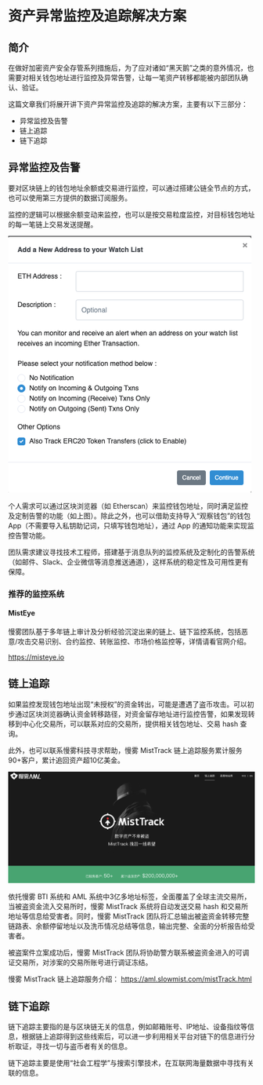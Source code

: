 # 资产异常监控及追踪解决方案

## 简介
在做好加密资产安全存管系列措施后，为了应对诸如“黑天鹅”之类的意外情况，也需要对相关钱包地址进行监控及异常告警，让每一笔资产转移都能被内部团队确认、验证。

这篇文章我们将展开讲下资产异常监控及追踪的解决方案，主要有以下三部分：

* 异常监控及告警
* 链上追踪
* 链下追踪

## 异常监控及告警

要对区块链上的钱包地址余额或交易进行监控，可以通过搭建公链全节点的方式，也可以使用第三方提供的数据订阅服务。

监控的逻辑可以根据余额变动来监控，也可以是按交易粒度监控，对目标钱包地址的每一笔链上交易发送提醒。

![](images/Monitoring1.png)

个人需求可以通过区块浏览器（如 Etherscan）来监控钱包地址，同时满足监控及定制告警的功能（如上图）。除此之外，也可以借助支持导入“观察钱包”的钱包 App（不需要导入私钥助记词，只填写钱包地址），通过 App 的通知功能来实现监控告警功能。

团队需求建议寻找技术工程师，搭建基于消息队列的监控系统及定制化的告警系统（如邮件、Slack、企业微信等消息推送通道），这样系统的稳定性及可用性更有保障。

### 推荐的监控系统

#### MistEye
慢雾团队基于多年链上审计及分析经验沉淀出来的链上、链下监控系统，包括恶意/攻击交易识别、合约监控、转账监控、市场价格监控等，详情请看官网介绍。

https://misteye.io

## 链上追踪

如果监控发现钱包地址出现“未授权”的资金转出，可能是遭遇了盗币攻击。可以初步通过区块浏览器确认资金转移路径，对资金留存地址进行监控告警，如果发现转移到中心化交易所，可以联系对应的交易所，提供相关钱包地址、交易 hash 查询。

此外，也可以联系慢雾科技寻求帮助，慢雾 MistTrack 链上追踪服务累计服务90+客户，累计追回资产超10亿美金。

![](images/Monitoring2.png)

依托慢雾 BTI 系统和 AML 系统中3亿多地址标签，全面覆盖了全球主流交易所，当被盗资金流入交易所时，慢雾 MistTrack 系统将自动发送交易 hash 和交易所地址等信息给受害者。同时，慢雾 MistTrack 团队将汇总输出被盗资金转移完整链路表、余额停留地址以及洗币情况总结等信息，输出完整、全面的分析报告给受害者。

被盗案件立案成功后，慢雾 MistTrack 团队将协助警方联系被盗资金进入的可调证交易所，对涉案的交易所账号进行调证冻结。

慢雾 MistTrack 链上追踪服务介绍：
https://aml.slowmist.com/mistTrack.html

## 链下追踪

链下追踪主要指的是与区块链无关的信息，例如邮箱账号、IP地址、设备指纹等信息，根据链上追踪得到这些线索后，可以进一步利用相关平台对链下的信息进行分析取证，寻找一切与盗币者有关的信息。

链下追踪主要是使用“社会工程学”与搜索引擎技术，在互联网海量数据中寻找有关联的信息。
